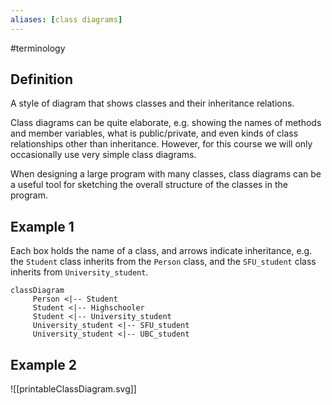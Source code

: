 ```yaml
---
aliases: [class diagrams]
---
```

#terminology

## Definition
A style of diagram that shows classes and their inheritance relations.

Class diagrams can be quite elaborate, e.g. showing the names of methods and member variables, what is public/private, and even kinds of class relationships other than inheritance. However, for this course we will only occasionally use very simple class diagrams.

When designing a large program with many classes, class diagrams can be a useful tool for sketching the overall structure of the classes in the program.

## Example 1
Each box holds the name of a class, and arrows indicate inheritance, e.g. the `Student` class inherits from the `Person` class, and the `SFU_student` class inherits from `University_student`.

```mermaid
classDiagram
	 Person <|-- Student
	 Student <|-- Highschooler
	 Student <|-- University_student
	 University_student <|-- SFU_student
	 University_student <|-- UBC_student
```

## Example 2
![[printableClassDiagram.svg]]